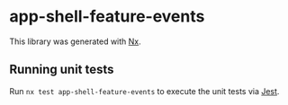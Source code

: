 # app-shell-feature-events

This library was generated with [Nx](https://nx.dev).

## Running unit tests

Run `nx test app-shell-feature-events` to execute the unit tests via [Jest](https://jestjs.io).
